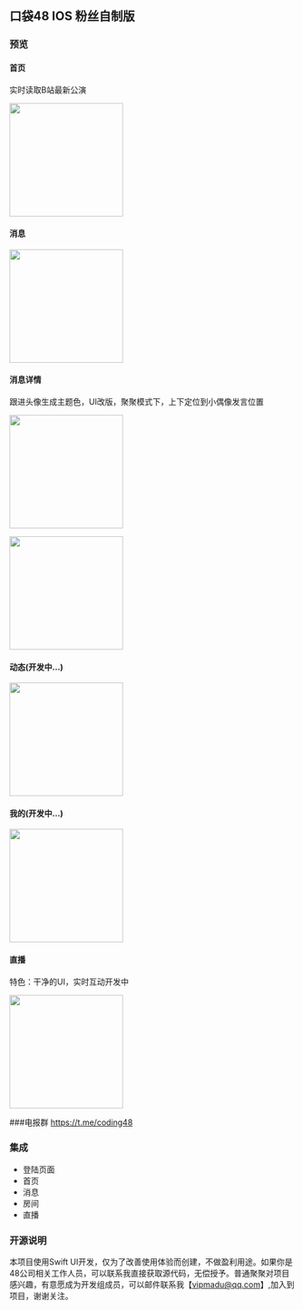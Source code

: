 ## 口袋48 IOS 粉丝自制版

### 预览


<div>
	<h4>首页</h4>
	<p>实时读取B站最新公演</p>
	<p><img src="https://raw.githubusercontent.com/zhazhahan/pocket/main/update2/2.png" width="200"></p>
</div>
<div>
	<h4>消息</h4>
	<p><img src="https://raw.githubusercontent.com/zhazhahan/pocket/main/update2/3.png" width="200"></p>
</div>
<div>
	<h4>消息详情</h4>
	<p>跟进头像生成主题色，UI改版，聚聚模式下，上下定位到小偶像发言位置</p>
	<p><img src="https://raw.githubusercontent.com/zhazhahan/pocket/main/update2/6.png" width="200"></p>
	<p><img src="https://raw.githubusercontent.com/zhazhahan/pocket/main/update2/7.png" width="200"></p>
</div>
<div>
	<h4>动态(开发中...)</h4>
	<p><img src="https://raw.githubusercontent.com/zhazhahan/pocket/main/update2/4.png" width="200"></p>
</div>
<div>
	<h4>我的(开发中...)</h4>
	<p><img src="https://raw.githubusercontent.com/zhazhahan/pocket/main/update2/5.png" width="200"></p>
</div>
<p>
	<h4>直播</h4>
	<p>特色：干净的UI，实时互动开发中</p>
	<p><img src="https://raw.githubusercontent.com/zhazhahan/pocket/main/update2/8.jpg" width="200"></p>
</p>



###电报群
<a href="https://t.me/coding48">https://t.me/coding48</a>


### 集成
* 登陆页面
* 首页
* 消息
* 房间
* 直播



### 开源说明
本项目使用Swift UI开发，仅为了改善使用体验而创建，不做盈利用途。如果你是48公司相关工作人员，可以联系我直接获取源代码，无偿授予。普通聚聚对项目感兴趣，有意愿成为开发组成员，可以邮件联系我【vipmadu@qq.com】,加入到项目，谢谢关注。
